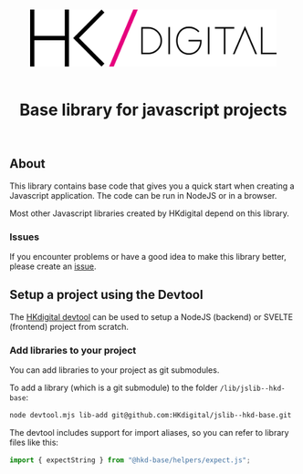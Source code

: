 <div align="center" style="text-align: center; ">
  <br>
  <br>
  <img alt="HKdigital" src="doc/doc-include/HKdigital-logo.svg" style="height: 100px;" />
  <br>
  <br>
</div>

<div align="center" style="text-align: center;">
  <h1>Base library for javascript projects</h1>
  <br>
</div>

## About

This library contains base code that gives you a quick start when creating a Javascript application. The code can be run in NodeJS or in a browser.

Most other Javascript libraries created by HKdigital depend on this library.

### Issues
If you encounter problems or have a good idea to make this library better, please create an [issue](https://github.com/HKdigital/jslib-hkd-base/issues).

## Setup a project using the Devtool

The [HKdigital devtool](https://github.com/HKdigital/hkdigital-jsdevtool) can be used to setup a NodeJS (backend) or SVELTE (frontend) project from scratch.

### Add libraries to your project

You can add libraries to your project as git submodules.

To add a library (which is a git submodule) to the folder `/lib/jslib--hkd-base`:

```bash
node devtool.mjs lib-add git@github.com:HKdigital/jslib--hkd-base.git
```

The devtool includes support for import aliases, so you can refer to library files like this:

```js
import { expectString } from "@hkd-base/helpers/expect.js";
```
